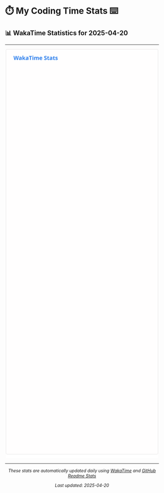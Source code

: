 # ⏱️ My Coding Time Stats ⌨️

## 📊 WakaTime Statistics for 2025-04-20

---

<div align="center">

<img src="./images/wakatime-stats-2025-04-20.svg" alt="WakaTime Stats" width="500">

</div>

---

<div align="center">

*These stats are automatically updated daily using [WakaTime](https://wakatime.com) and [GitHub Readme Stats](https://github.com/anuraghazra/github-readme-stats)*

*Last updated: 2025-04-20*
</div>
